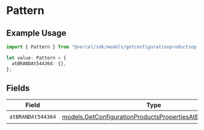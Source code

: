 # Pattern

## Example Usage

```typescript
import { Pattern } from "@vercel/sdk/models/getconfigurationproductsop.js";

let value: Pattern = {
  atBRANDAt544364: {},
};
```

## Fields

| Field                                                                                                                      | Type                                                                                                                       | Required                                                                                                                   | Description                                                                                                                |
| -------------------------------------------------------------------------------------------------------------------------- | -------------------------------------------------------------------------------------------------------------------------- | -------------------------------------------------------------------------------------------------------------------------- | -------------------------------------------------------------------------------------------------------------------------- |
| `atBRANDAt544364`                                                                                                          | [models.GetConfigurationProductsPropertiesAtBRANDAt544364](../models/getconfigurationproductspropertiesatbrandat544364.md) | :heavy_check_mark:                                                                                                         | N/A                                                                                                                        |